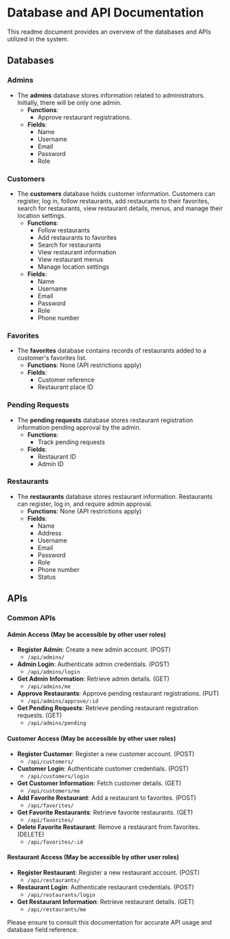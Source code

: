 # Database and API Documentation

This readme document provides an overview of the databases and APIs utilized in the system.

## Databases 

### Admins
- The **admins** database stores information related to administrators. Initially, there will be only one admin.
  - **Functions**:
    - Approve restaurant registrations.
  - **Fields**:
    - Name
    - Username
    - Email
    - Password
    - Role

### Customers
- The **customers** database holds customer information. Customers can register, log in, follow restaurants, add restaurants to their favorites, search for restaurants, view restaurant details, menus, and manage their location settings.
  - **Functions**:
    - Follow restaurants
    - Add restaurants to favorites
    - Search for restaurants
    - View restaurant information
    - View restaurant menus
    - Manage location settings
  - **Fields**:
    - Name
    - Username
    - Email
    - Password
    - Role
    - Phone number

### Favorites
- The **favorites** database contains records of restaurants added to a customer's favorites list.
  - **Functions**: None (API restrictions apply)
  - **Fields**:
    - Customer reference
    - Restaurant place ID

### Pending Requests
- The **pending requests** database stores restaurant registration information pending approval by the admin.
  - **Functions**: 
    - Track pending requests
  - **Fields**:
    - Restaurant ID
    - Admin ID

### Restaurants
- The **restaurants** database stores restaurant information. Restaurants can register, log in, and require admin approval.
  - **Functions**: None (API restrictions apply)
  - **Fields**:
    - Name
    - Address
    - Username
    - Email
    - Password
    - Role
    - Phone number
    - Status

## APIs

### Common APIs

#### Admin Access (May be accessible by other user roles)

- **Register Admin**: Create a new admin account. (POST)
  - `/api/admins/`
- **Admin Login**: Authenticate admin credentials. (POST)
  - `/api/admins/login`
- **Get Admin Information**: Retrieve admin details. (GET)
  - `/api/admins/me`
- **Approve Restaurants**: Approve pending restaurant registrations. (PUT)
  - `/api/admins/approve/:id`
- **Get Pending Requests**: Retrieve pending restaurant registration requests. (GET)
  - `/api/admins/pending`

#### Customer Access (May be accessible by other user roles)

- **Register Customer**: Register a new customer account. (POST)
  - `/api/customers/`
- **Customer Login**: Authenticate customer credentials. (POST)
  - `/api/customers/login`
- **Get Customer Information**: Fetch customer details. (GET)
  - `/api/customers/me`
- **Add Favorite Restaurant**: Add a restaurant to favorites. (POST)
  - `/api/favorites/`
- **Get Favorite Restaurants**: Retrieve favorite restaurants. (GET)
  - `/api/favorites/`
- **Delete Favorite Restaurant**: Remove a restaurant from favorites. (DELETE)
  - `/api/favorites/:id`

#### Restaurant Access (May be accessible by other user roles)

- **Register Restaurant**: Register a new restaurant account. (POST)
  - `/api/restaurants/`
- **Restaurant Login**: Authenticate restaurant credentials. (POST)
  - `/api/restaurants/login`
- **Get Restaurant Information**: Retrieve restaurant details. (GET)
  - `/api/restaurants/me`

Please ensure to consult this documentation for accurate API usage and database field reference.